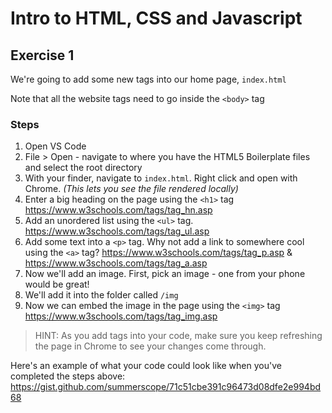 # Intro to HTML, CSS and Javascript 

## Exercise 1

We're going to add some new tags into our home page, `index.html`

Note that all the website tags need to go inside the `<body>` tag

### Steps

1. Open VS Code
2. File > Open - navigate to where you have the HTML5 Boilerplate files and select the root directory
3. With your finder, navigate to `index.html`. Right click and open with Chrome. 
_(This lets you see the file rendered locally)_
4. Enter a big heading on the page using the `<h1>` tag  https://www.w3schools.com/tags/tag_hn.asp 
5. Add an unordered list using the `<ul>` tag.  
https://www.w3schools.com/tags/tag_ul.asp 
6. Add some text into a `<p>` tag. Why not add a link to somewhere cool using the `<a>` tag?
https://www.w3schools.com/tags/tag_p.asp &amp; https://www.w3schools.com/tags/tag_a.asp 
7. Now we'll add an image. First, pick an image - one from your phone would be great!
8. We'll add it into the folder called `/img` 
9. Now we can embed the image in the page using the `<img>` tag
https://www.w3schools.com/tags/tag_img.asp 


> HINT: As you add tags into your code, make sure you keep refreshing the page in Chrome to see your changes come through.

Here's an example of what your code could look like when you've completed the steps above: 
https://gist.github.com/summerscope/71c51cbe391c96473d08dfe2e994bd68